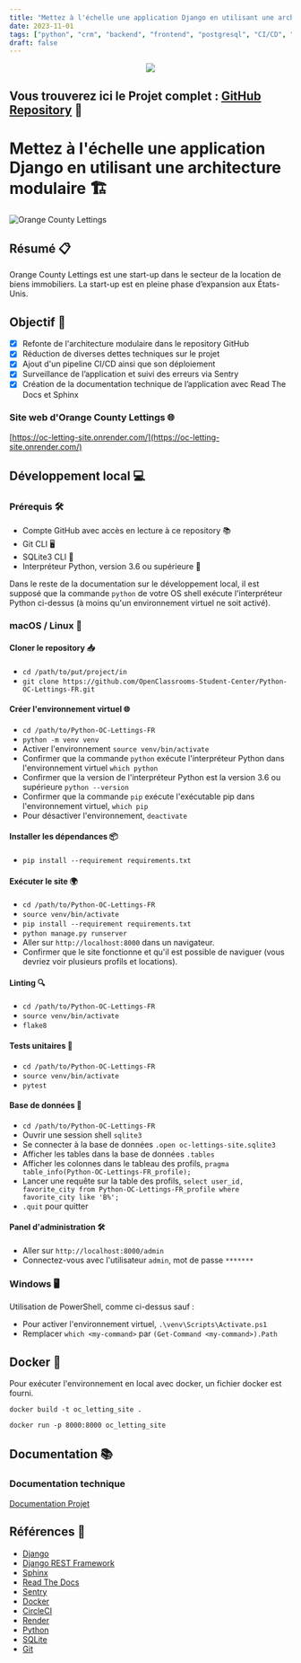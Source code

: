 ```yaml
---
title: "Mettez à l'échelle une application Django en utilisant une architecture modulaire - Déploiement CI/CD"
date: 2023-11-01
tags: ["python", "crm", "backend", "frontend", "postgresql", "CI/CD", "docker", "sentry", "readthedocs", "sphinx", "circleci", "render", "django", "django-rest-framework", "sqlite", "git"]
draft: false
---
```


<p align="center">
<img src="https://legacy.python.org/community/logos/python-logo-master-v3-TM.png">
</p>

## Vous trouverez ici le Projet complet : [GitHub Repository](https://github.com/Mickael-Salmon/OCP13/) 👋

# Mettez à l'échelle une application Django en utilisant une architecture modulaire 🏗️

![Orange County Lettings](https://user.oc-static.com/upload/2023/07/20/1689880374259_Orange%20County%20Lettings%20Ad.png)

## Résumé 📋
Orange County Lettings est une start-up dans le secteur de la location de biens immobiliers. La start-up est en pleine phase d’expansion aux États-Unis.

## Objectif 🎯

- [x] Refonte de l'architecture modulaire dans le repository GitHub
- [x] Réduction de diverses dettes techniques sur le projet
- [x] Ajout d'un pipeline CI/CD ainsi que son déploiement
- [x] Surveillance de l’application et suivi des erreurs via Sentry
- [x] Création de la documentation technique de l’application avec Read The Docs et Sphinx

### Site web d'Orange County Lettings 🌐

[https://oc-letting-site.onrender.com/](https://oc-letting-site.onrender.com/)

## Développement local 💻

### Prérequis 🛠️

- Compte GitHub avec accès en lecture à ce repository 📚
- Git CLI 🖥️
- SQLite3 CLI 💾
- Interpréteur Python, version 3.6 ou supérieure 🐍

Dans le reste de la documentation sur le développement local, il est supposé que la commande `python` de votre OS shell exécute l'interpréteur Python ci-dessus (à moins qu'un environnement virtuel ne soit activé).

### macOS / Linux 🍏

#### Cloner le repository 📥

- `cd /path/to/put/project/in`
- `git clone https://github.com/OpenClassrooms-Student-Center/Python-OC-Lettings-FR.git`

#### Créer l'environnement virtuel 🌐

- `cd /path/to/Python-OC-Lettings-FR`
- `python -m venv venv`
- Activer l'environnement `source venv/bin/activate`
- Confirmer que la commande `python` exécute l'interpréteur Python dans l'environnement virtuel
`which python`
- Confirmer que la version de l'interpréteur Python est la version 3.6 ou supérieure `python --version`
- Confirmer que la commande `pip` exécute l'exécutable pip dans l'environnement virtuel, `which pip`
- Pour désactiver l'environnement, `deactivate`

#### Installer les dépendances 📦

- `pip install --requirement requirements.txt`

#### Exécuter le site 🌍

- `cd /path/to/Python-OC-Lettings-FR`
- `source venv/bin/activate`
- `pip install --requirement requirements.txt`
- `python manage.py runserver`
- Aller sur `http://localhost:8000` dans un navigateur.
- Confirmer que le site fonctionne et qu'il est possible de naviguer (vous devriez voir plusieurs profils et locations).

#### Linting 🔍

- `cd /path/to/Python-OC-Lettings-FR`
- `source venv/bin/activate`
- `flake8`

#### Tests unitaires 🧪

- `cd /path/to/Python-OC-Lettings-FR`
- `source venv/bin/activate`
- `pytest`

#### Base de données 💽

- `cd /path/to/Python-OC-Lettings-FR`
- Ouvrir une session shell `sqlite3`
- Se connecter à la base de données `.open oc-lettings-site.sqlite3`
- Afficher les tables dans la base de données `.tables`
- Afficher les colonnes dans le tableau des profils, `pragma table_info(Python-OC-Lettings-FR_profile);`
- Lancer une requête sur la table des profils, `select user_id, favorite_city from Python-OC-Lettings-FR_profile where favorite_city like 'B%';`
- `.quit` pour quitter

#### Panel d'administration 🛠️

- Aller sur `http://localhost:8000/admin`
- Connectez-vous avec l'utilisateur `admin`, mot de passe `*******`

### Windows 🖥️

Utilisation de PowerShell, comme ci-dessus sauf :

- Pour activer l'environnement virtuel, `.\venv\Scripts\Activate.ps1`
- Remplacer `which <my-command>` par `(Get-Command <my-command>).Path`

## Docker 🐳

Pour exécuter l'environnement en local avec docker, un fichier docker est fourni.

`docker build -t oc_letting_site .`

`docker run -p 8000:8000 oc_letting_site`

## Documentation 📚

### Documentation technique

[Documentation Projet](https://ocp13-oc-lettings-site.readthedocs.io/fr/latest/index.html)

## Références 📖

- [Django](https://www.djangoproject.com/)
- [Django REST Framework](https://www.django-rest-framework.org/)
- [Sphinx](https://www.sphinx-doc.org/en/master/)
- [Read The Docs](https://readthedocs.org/)
- [Sentry](https://sentry.io/)
- [Docker](https://www.docker.com/)
- [CircleCI](https://circleci.com/)
- [Render](https://render.com/)
- [Python](https://www.python.org/)
- [SQLite](https://www.sqlite.org/index.html)
- [Git](https://git-scm.com/)

